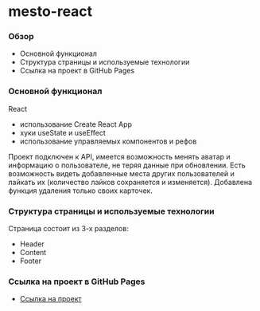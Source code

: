# mesto-react

### Обзор

- Основной функционал
- Структура страницы и используемые технологии
- Ссылка на проект в GitHub Pages

### Основной функционал

React

- использование Create React App
- хуки useState и useEffect
- использование управляемых компонентов и рефов

Проект подключен к API, имеется возможность менять аватар и информацию о пользователе, не теряя данные при обновлении.
Есть возможность видеть добавленные места других пользователей и лайкать их (количество лайков сохраняется и изменяется).
Добавлена функция удаления только своих карточек.

### Структура страницы и используемые технологии

Страница состоит из 3-х разделов:

- Header
- Content
- Footer

### Ссылка на проект в GitHub Pages

- [Ссылка на проект](https://g-lana.github.io/mesto-react/)
